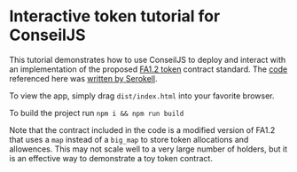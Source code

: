# Interactive token tutorial for ConseilJS

This tutorial demonstrates how to use ConseilJS to deploy and interact with an implementation of the proposed [FA1.2 token](https://medium.com/tqtezos/assets-on-tezos-3c103e03abc9) contract standard. The [code](https://gitlab.com/tzip/tzip/blob/master/assets/FA1.2/ManagedLedger.md) referenced here was [written by Serokell](https://medium.com/tqtezos/implementing-asset-contracts-on-tezos-b74c8c6ecdc).

To view the app, simply drag `dist/index.html` into your favorite browser.

To build the project run `npm i && npm run build`

Note that the contract included in the code is a modified version of FA1.2 that uses a `map` instead of a `big_map` to store token allocations and allowences. This may not scale well to a very large number of holders, but it is an effective way to demonstrate a toy token contract.
